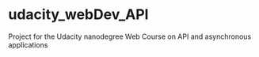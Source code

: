 # udacity_webDev_API
Project for the Udacity nanodegree Web Course on API and asynchronous applications
